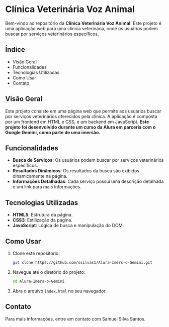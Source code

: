 # Clínica Veterinária Voz Animal

Bem-vindo ao repositório da **Clínica Veterinária Voz Animal**! Este projeto é uma aplicação web para uma clínica veterinária, onde os usuários podem buscar por serviços veterinários específicos.

## Índice

- Visão Geral
- Funcionalidades
- Tecnologias Utilizadas
- Como Usar
- Contato

## Visão Geral

Este projeto consiste em uma página web que permite aos usuários buscar por serviços veterinários oferecidos pela clínica. A aplicação é composta por um frontend em HTML e CSS, e um backend em JavaScript. **Este projeto foi desenvolvido durante um curso da Alura em parceria com o Google Gemini, como parte de uma imersão.**

## Funcionalidades

- **Busca de Serviços**: Os usuários podem buscar por serviços veterinários específicos.
- **Resultados Dinâmicos**: Os resultados da busca são exibidos dinamicamente na página.
- **Informações Detalhadas**: Cada serviço possui uma descrição detalhada e um link para mais informações.

## Tecnologias Utilizadas

- **HTML5**: Estrutura da página.
- **CSS3**: Estilização da página.
- **JavaScript**: Lógica de busca e manipulação do DOM.

## Como Usar

1. Clone este repositório:
    ```bash
    git clone https://github.com/ssilvas1/Alura-Imers-o-Gemini.git
    ```
2. Navegue até o diretório do projeto:
    ```bash
    cd Alura-Imers-o-Gemini
    ```
3. Abra o arquivo `index.html` no seu navegador.

## Contato

Para mais informações, entre em contato com Samuel Silva Santos.
